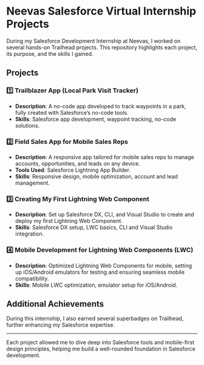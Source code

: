 # Neevas Salesforce Virtual Internship Projects

During my Salesforce Development Internship at Neevas, I worked on several hands-on Trailhead projects. This repository highlights each project, its purpose, and the skills I gained.

## Projects

### 1️⃣ Trailblazer App (Local Park Visit Tracker)
- **Description**: A no-code app developed to track waypoints in a park, fully created with Salesforce’s no-code tools.
- **Skills**: Salesforce app development, waypoint tracking, no-code solutions.

### 2️⃣ Field Sales App for Mobile Sales Reps
- **Description**: A responsive app tailored for mobile sales reps to manage accounts, opportunities, and leads on any device.
- **Tools Used**: Salesforce Lightning App Builder.
- **Skills**: Responsive design, mobile optimization, account and lead management.

### 3️⃣ Creating My First Lightning Web Component
- **Description**: Set up Salesforce DX, CLI, and Visual Studio to create and deploy my first Lightning Web Component.
- **Skills**: Salesforce DX setup, LWC basics, CLI and Visual Studio integration.

### 4️⃣ Mobile Development for Lightning Web Components (LWC)
- **Description**: Optimized Lightning Web Components for mobile, setting up iOS/Android emulators for testing and ensuring seamless mobile compatibility.
- **Skills**: Mobile LWC optimization, emulator setup for iOS/Android.

## Additional Achievements
During this internship, I also earned several superbadges on Trailhead, further enhancing my Salesforce expertise.

---

Each project allowed me to dive deep into Salesforce tools and mobile-first design principles, helping me build a well-rounded foundation in Salesforce development.
